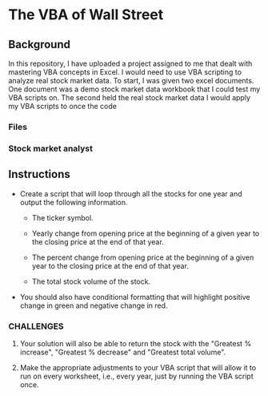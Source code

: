 # The VBA of Wall Street

## Background

In this repository, I have uploaded a project assigned to me that dealt with mastering VBA concepts in Excel. 
I would need to use VBA scripting to analyze real stock market data. To start, I was given two excel documents. 
One document was a demo stock market data workbook that I could test my VBA scripts on. 
The second held the real stock market data I would apply my VBA scripts to once the code

### Files


### Stock market analyst

## Instructions

* Create a script that will loop through all the stocks for one year and output the following information.

  * The ticker symbol.

  * Yearly change from opening price at the beginning of a given year to the closing price at the end of that year.

  * The percent change from opening price at the beginning of a given year to the closing price at the end of that year.

  * The total stock volume of the stock.

* You should also have conditional formatting that will highlight positive change in green and negative change in red.

### CHALLENGES

1. Your solution will also be able to return the stock with the "Greatest % increase", "Greatest % decrease" and "Greatest total volume".

2. Make the appropriate adjustments to your VBA script that will allow it to run on every worksheet, i.e., every year, just by running the VBA script once.


